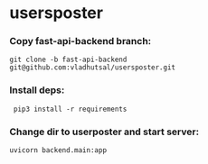 # usersposter

### Copy fast-api-backend branch:
``` git clone -b fast-api-backend git@github.com:vladhutsal/usersposter.git ```

### Install deps:
```  pip3 install -r requirements ```

### Change dir to userposter and start server:
``` uvicorn backend.main:app ```
